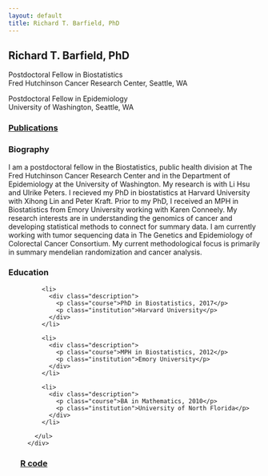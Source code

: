 ```yaml
---
layout: default
title: Richard T. Barfield, PhD
---
```




<div class="blurb">
	<h2>Richard T. Barfield, PhD</h2>
	<p>Postdoctoral Fellow in Biostatistics <br> Fred Hutchinson Cancer Research Center, Seattle, WA </p>
        <p>Postdoctoral Fellow in Epidemiology <br> University of Washington, Seattle, WA </p>	
</div><!-- /.blurb -->

<p class="view"><a href="pages/publications.html"> <h3>Publications</h3> </a></p>          

<h3 id="biography">Biography</h3>

<p>I am a postdoctoral fellow in the Biostatistics, public health division at The Fred Hutchinson Cancer Research Center and in the Department of Epidemiology at the University of Washington. My research is with Li Hsu and Ulrike Peters. I recieved my PhD in biostatistics at Harvard University with Xihong Lin and Peter Kraft. Prior to my PhD, I received an MPH in Biostatistics from Emory University working with Karen Conneely. My research interests are in understanding the genomics of cancer and developing statistical methods to connect for summary data. I am currently working with tumor sequencing data in The Genetics and Epidemiology of Colorectal Cancer Consortium.  My current methodological focus is primarily in summary mendelian randomization and cancer analysis.</p>

<h3 id="education">Education</h3>
      <div class="col-sm-7">
        <ul class="ul-edu fa-ul">
          
          <li>
            <div class="description">
              <p class="course">PhD in Biostatistics, 2017</p>
              <p class="institution">Harvard University</p>
            </div>
          </li>

          <li>
            <div class="description">
              <p class="course">MPH in Biostatistics, 2012</p>
              <p class="institution">Emory University</p>
            </div>
          </li>
          
          <li>
            <div class="description">
              <p class="course">BA in Mathematics, 2010</p>
              <p class="institution">University of North Florida</p>
            </div>
          </li>
          
        </ul>
      </div>

<p class="view"><a href="pages/Rcode.html"> <h3>R code</h3> </a></p>


